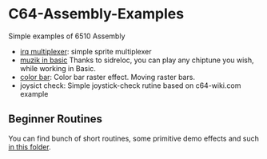 # C64-Assembly-Examples

Simple examples of 6510 Assembly

+ [irq multiplexer](https://github.com/wizofwor/C64/tree/master/irq%20multiplexer):    simple sprite multiplexer
+ [muzik in basic](https://github.com/wizofwor/C64-assembly-examples/tree/master/muzik-in-basic) Thanks to sidreloc, you can play any chiptune you wish, while working in Basic.
+ [color bar](https://github.com/wizofwor/C64-assembly-examples/tree/master/color-bar): Color bar raster effect. Moving raster bars. 
+ joysict check:      Simple joystick-check rutine based on c64-wiki.com example

## Beginner Routines

You can find bunch of short routines, some primitive demo effects and such [in this folder](https://github.com/wizofwor/C64-assembly-examples/tree/master/beginner-routines).

